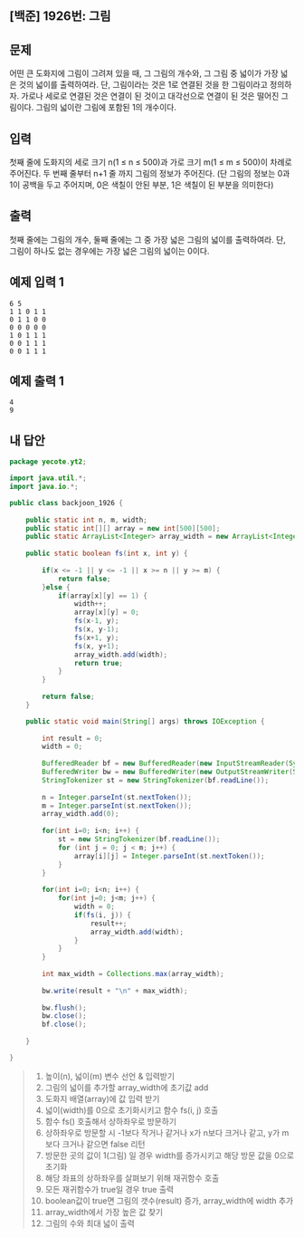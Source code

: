 ## [백준] 1926번: 그림



## 문제

어떤 큰 도화지에 그림이 그려져 있을 때, 그 그림의 개수와, 그 그림 중 넓이가 가장 넓은 것의 넓이를 출력하여라. 단, 그림이라는 것은 1로 연결된 것을 한 그림이라고 정의하자. 가로나 세로로 연결된 것은 연결이 된 것이고 대각선으로 연결이 된 것은 떨어진 그림이다. 그림의 넓이란 그림에 포함된 1의 개수이다.



## 입력

첫째 줄에 도화지의 세로 크기 n(1 ≤ n ≤ 500)과 가로 크기 m(1 ≤ m ≤ 500)이 차례로 주어진다. 두 번째 줄부터 n+1 줄 까지 그림의 정보가 주어진다. (단 그림의 정보는 0과 1이 공백을 두고 주어지며, 0은 색칠이 안된 부분, 1은 색칠이 된 부분을 의미한다)



## 출력

첫째 줄에는 그림의 개수, 둘째 줄에는 그 중 가장 넓은 그림의 넓이를 출력하여라. 단, 그림이 하나도 없는 경우에는 가장 넓은 그림의 넓이는 0이다.



## 예제 입력 1 

```
6 5
1 1 0 1 1
0 1 1 0 0
0 0 0 0 0 
1 0 1 1 1
0 0 1 1 1
0 0 1 1 1
```



## 예제 출력 1 

```
4
9
```



## 내 답안

```java
package yecote.yt2;

import java.util.*;
import java.io.*;

public class backjoon_1926 {
	
	public static int n, m, width;
	public static int[][] array = new int[500][500];
	public static ArrayList<Integer> array_width = new ArrayList<Integer>();
	
	public static boolean fs(int x, int y) {
		
		if(x <= -1 || y <= -1 || x >= n || y >= m) {
			return false;
		}else {
			if(array[x][y] == 1) {
				width++;
				array[x][y] = 0;
				fs(x-1, y);
				fs(x, y-1);
				fs(x+1, y);
				fs(x, y+1);
				array_width.add(width);
				return true;
			}
		}
		
		return false;
	}

	public static void main(String[] args) throws IOException {
		
		int result = 0;
		width = 0;
		
		BufferedReader bf = new BufferedReader(new InputStreamReader(System.in));
		BufferedWriter bw = new BufferedWriter(new OutputStreamWriter(System.out));
		StringTokenizer st = new StringTokenizer(bf.readLine());
				
		n = Integer.parseInt(st.nextToken());
		m = Integer.parseInt(st.nextToken());
		array_width.add(0);
		
		for(int i=0; i<n; i++) {
			st = new StringTokenizer(bf.readLine());
            for (int j = 0; j < m; j++) {
            	array[i][j] = Integer.parseInt(st.nextToken()); 
            }
		}
		
		for(int i=0; i<n; i++) {
			for(int j=0; j<m; j++) {
				width = 0;
				if(fs(i, j)) {
					result++;
					array_width.add(width);
				}
			}
		}
		
		int max_width = Collections.max(array_width);
		
		bw.write(result + "\n" + max_width);
		
		bw.flush();
		bw.close();
		bf.close();
		
	}

}
```

> 1. 높이(n), 넓이(m) 변수 선언 & 입력받기
> 2. 그림의 넓이를 추가할 array_width에 초기값 add
> 3.  도화지 배열(array)에 값 입력 받기
> 4. 넓이(width)를 0으로 초기화시키고 함수 fs(i, j) 호출
> 5. 함수 fs() 호출해서 상하좌우로 방문하기
> 6. 상하좌우로 방문할 시 -1보다 작거나 같거나 x가 n보다 크거나 같고, y가 m 보다 크거나 같으면 false 리턴
> 7. 방문한 곳의 값이 1(그림) 일 경우 width를 증가시키고 해당 방문 값을 0으로 초기화
> 8. 해당 좌표의 상하좌우를 살펴보기 위해 재귀함수 호출
> 9. 모든 재귀함수가 true일 경우 true 출력
> 10. boolean값이  true면 그림의 갯수(result) 증가, array_width에 width 추가
> 11. array_width에서 가장 높은 값 찾기
> 12. 그림의 수와 최대 넓이 출력
